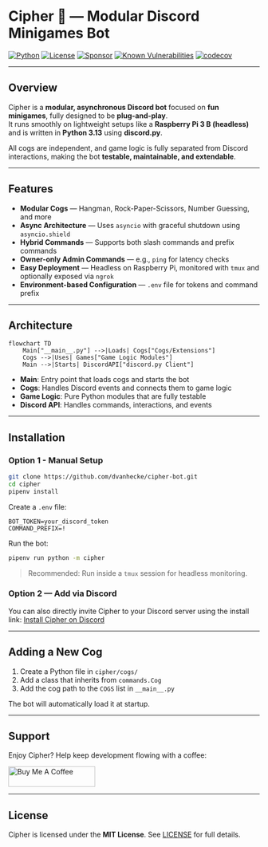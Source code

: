 # Cipher 🤖 — Modular Discord Minigames Bot

[![Python](https://img.shields.io/badge/Python-3.13-blue)](https://www.python.org/)
[![License](https://img.shields.io/badge/License-MIT-green)](LICENSE)
[![Sponsor](https://img.shields.io/badge/☕-Buy%20Me%20a%20Coffee-orange)](https://buymeacoffee.com/dvanhecke)
[![Known Vulnerabilities](https://snyk.io/test/github/dvanhecke/cipher-bot/badge.svg)](https://snyk.io/test/github/dvanhecke/cipher-bot)
[![codecov](https://codecov.io/gh/dvanhecke/cipher-bot/graph/badge.svg?token=0OFSSUSN6S)](https://codecov.io/gh/dvanhecke/cipher-bot)

---

## Overview

Cipher is a **modular, asynchronous Discord bot** focused on **fun minigames**, fully designed to be **plug-and-play**.  
It runs smoothly on lightweight setups like a **Raspberry Pi 3 B (headless)** and is written in **Python 3.13** using **discord.py**.

All cogs are independent, and game logic is fully separated from Discord interactions, making the bot **testable, maintainable, and extendable**.

---

## Features

- **Modular Cogs** — Hangman, Rock-Paper-Scissors, Number Guessing, and more
- **Async Architecture** — Uses `asyncio` with graceful shutdown using `asyncio.shield`
- **Hybrid Commands** — Supports both slash commands and prefix commands
- **Owner-only Admin Commands** — e.g., `ping` for latency checks
- **Easy Deployment** — Headless on Raspberry Pi, monitored with `tmux` and optionally exposed via `ngrok`
- **Environment-based Configuration** — `.env` file for tokens and command prefix

---

## Architecture

```mermaid
flowchart TD
    Main["__main__.py"] -->|Loads| Cogs["Cogs/Extensions"]
    Cogs -->|Uses| Games["Game Logic Modules"]
    Main -->|Starts| DiscordAPI["discord.py Client"]
```

- **Main**: Entry point that loads cogs and starts the bot
- **Cogs**: Handles Discord events and connects them to game logic
- **Game Logic**: Pure Python modules that are fully testable
- **Discord API**: Handles commands, interactions, and events

---

## Installation

### Option 1 - Manual Setup

```bash
git clone https://github.com/dvanhecke/cipher-bot.git
cd cipher
pipenv install
```

Create a `.env` file:

```
BOT_TOKEN=your_discord_token
COMMAND_PREFIX=!
```

Run the bot:

```bash
pipenv run python -m cipher
```

> Recommended: Run inside a `tmux` session for headless monitoring.

### Option 2 — Add via Discord

You can also directly invite Cipher to your Discord server using the install link:
[Install Cipher on Discord](https://discord.com/oauth2/authorize?client_id=1415451280783966220)

---

## Adding a New Cog

1. Create a Python file in `cipher/cogs/`
2. Add a class that inherits from `commands.Cog`
3. Add the cog path to the `COGS` list in `__main__.py`

The bot will automatically load it at startup.

---

## Support

Enjoy Cipher? Help keep development flowing with a coffee:

<a href="https://www.buymeacoffee.com/dvanhecke" target="_blank"><img src="https://cdn.buymeacoffee.com/buttons/default-yellow.png" alt="Buy Me A Coffee" height="41" width="174"></a>

---

## License

Cipher is licensed under the **MIT License**. See [LICENSE](LICENSE) for full details.

